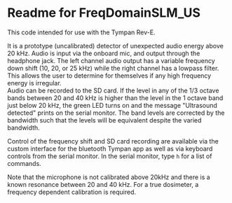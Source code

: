 # Readme for FreqDomainSLM_US

This code intended for use with the Tympan Rev-E.

It is a prototype (uncalibrated) detector of unexpected audio energy above 20 kHz.
Audio is input via the onboard mic, and output through the headphone jack.  The left channel
audio output has a variable frequency down shift (10, 20, or 25 kHz) while the right channel has a lowpass filter.
This allows the user to determine for themselves if any high frequency energy is irregular.  
Audio can be recorded to the SD card.
If the level in any of the 1/3 octave bands between 20 and 40 kHz is higher 
than the level in the 1 octave band just below 20 kHz, the green LED turns on 
and the message "Ultrasound detected" prints on the serial monitor.
The band levels are corrected by the bandwidth such that the levels 
will be equivalent despite the varied bandwidth.

Control of the frequency shift and SD card recording are available via the 
custom interface for the bluetooth Tympan app as well as via keyboard controls from the serial monitor.
In the serial monitor, type `h` for a list of commands.



Note that the microphone is not calibrated above 20kHz and there is a known 
resonance between 20 and 40 kHz.  For a true dosimeter, a frequency dependent calibration
is required.

